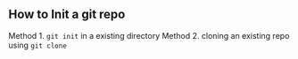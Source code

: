 ## How to Init a git repo

Method 1. `git init` in a existing directory
Method 2. cloning an existing repo using `git clone`
